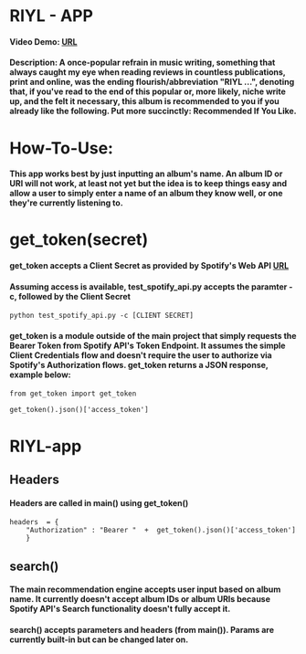 # RIYL - APP

#### Video Demo: [URL](https://youtu.be/pRd3YKVqwAA)

#### Description: A once-popular refrain in music writing, something that always caught my eye when reading reviews in countless publications, print and online, was the ending flourish/abbreviation "RIYL ...", denoting that, if you've read to the end of this popular or, more likely, niche write up, and the felt it necessary, this album is recommended to you if you already like the following. Put more succinctly: Recommended If You Like.



# How-To-Use:

#### This app works best by just inputting an album's name. An album ID or URI will not work, at least not yet but the idea is to keep things easy and allow a user to simply enter a name of an album they know well, or one they're currently listening to.



# get_token(secret)
#### get_token accepts a Client Secret as provided by Spotify's Web API [URL](https://developer.spotify.com/dashboard/5e3b178d331d4a239bd30375ad348520/settings)
#### Assuming access is available, test_spotify_api.py accepts the paramter -c, followed by the Client Secret

    python test_spotify_api.py -c [CLIENT SECRET]
    
#### get_token is a module outside of the main project that simply requests the Bearer Token from Spotify API's Token Endpoint.  It assumes the simple Client Credentials flow and doesn't require the user to authorize via Spotify's Authorization flows.  get_token returns a JSON response, example below:

	from get_token import get_token

	get_token().json()['access_token']

# RIYL-app
## Headers
#### Headers are called in main() using get_token()
	headers  = {
		"Authorization" : "Bearer "  +  get_token().json()['access_token']
		}

## search()
#### The main recommendation engine accepts user input based on album name.  It currently doesn't accept album IDs or album URIs because Spotify API's Search functionality doesn't fully accept it.
#### search() accepts parameters and headers (from main()).  Params are currently built-in but can be changed later on.

